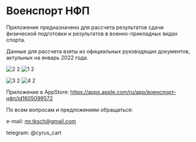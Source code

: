 # Военспорт НФП

Приложение предназначено для рассчета результатов сдачи физической подготовки и результатов в военно-прикладных видах спорта.

Данные для рассчета взяты из официальных руководящих документов, актульных на январь 2022 года.

![2 2](https://user-images.githubusercontent.com/89061511/149819997-ee69fd0f-628e-4c45-a3d4-da638a15b812.png)
![1 2](https://user-images.githubusercontent.com/89061511/149819971-a011db4d-47d7-4f6d-b10e-b322960d33ca.png)

![3 2](https://user-images.githubusercontent.com/89061511/149820141-09696caa-8751-49ff-93e9-a8387814732a.png)
![4 2](https://user-images.githubusercontent.com/89061511/149820146-549aae99-73b6-4e89-94ea-b667ffd5300d.png)

Приложение в AppStore: https://apps.apple.com/ru/app/военспорт-нфп/id1605099572


По всем вопросам и предложениям обращаться:

e-mail: mr.tksch@gmail.com

telegram: @cyrus_cart

